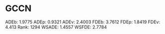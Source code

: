 # GCCN

ADEb: 1.9775
ADEp: 0.9321
ADEv: 2.4003
FDEb: 3.7612
FDEp: 1.8419
FDEv: 4.413
Rank: 1294
WSADE: 1.4557
WSFDE: 2.7784